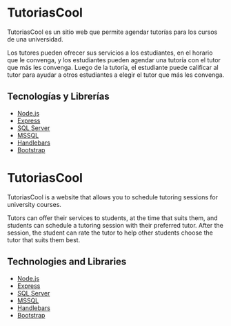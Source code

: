 # TutoriasCool

TutoriasCool es un sitio web que permite agendar tutorías para los cursos de una universidad.

Los tutores pueden ofrecer sus servicios a los estudiantes, en el horario que le convenga, y los estudiantes pueden agendar una tutoría con el tutor que más les convenga. Luego de la tutoría, el estudiante puede calificar al tutor para ayudar a otros estudiantes a elegir el tutor que más les convenga.

## Tecnologías y Librerías

- [Node.js](https://nodejs.org/en/)
- [Express](https://expressjs.com/)
- [SQL Server](https://www.microsoft.com/en-us/sql-server)
- [MSSQL](https://www.npmjs.com/package/mssql)
- [Handlebars](https://handlebarsjs.com/)
- [Bootstrap](https://getbootstrap.com/)

# TutoriasCool

TutoriasCool is a website that allows you to schedule tutoring sessions for university courses.

Tutors can offer their services to students, at the time that suits them, and students can schedule a tutoring session with their preferred tutor. After the session, the student can rate the tutor to help other students choose the tutor that suits them best.

## Technologies and Libraries

- [Node.js](https://nodejs.org/en/)
- [Express](https://expressjs.com/)
- [SQL Server](https://www.microsoft.com/en-us/sql-server)
- [MSSQL](https://www.npmjs.com/package/mssql)
- [Handlebars](https://handlebarsjs.com/)
- [Bootstrap](https://getbootstrap.com/)